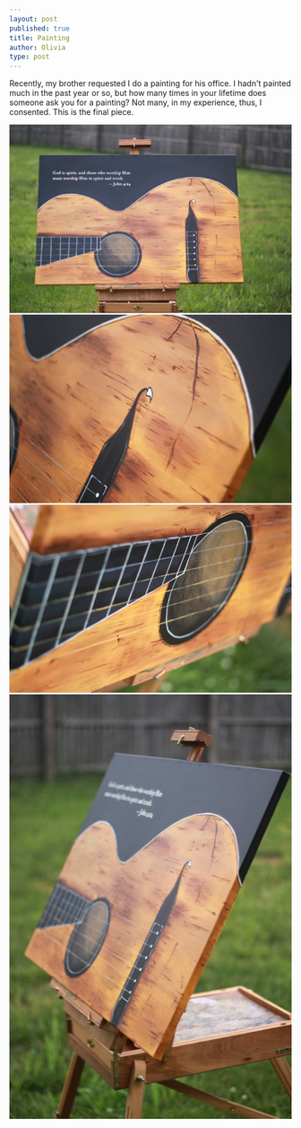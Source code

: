```yaml
---
layout: post
published: true
title: Painting
author: Olivia
type: post
---
```


Recently, my brother requested I do a painting for his office. I hadn't painted much in the past year or so, but how many times in your lifetime does someone ask you for a painting? Not many, in my experience, thus, I consented. This is the final piece. 

![IMG_2176.JPG](/media/IMG_2176.JPG)
![IMG_2175.JPG](/media/IMG_2175.JPG)
![IMG_2173.JPG](/media/IMG_2173.JPG)
![IMG_2169.JPG](/media/IMG_2169.JPG)